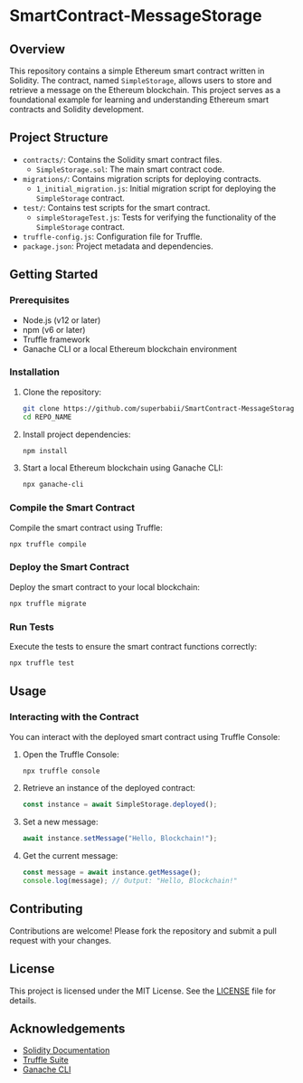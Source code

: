 # SmartContract-MessageStorage

## Overview

This repository contains a simple Ethereum smart contract written in Solidity. The contract, named `SimpleStorage`, allows users to store and retrieve a message on the Ethereum blockchain. This project serves as a foundational example for learning and understanding Ethereum smart contracts and Solidity development.

## Project Structure

- `contracts/`: Contains the Solidity smart contract files.
  - `SimpleStorage.sol`: The main smart contract code.
- `migrations/`: Contains migration scripts for deploying contracts.
  - `1_initial_migration.js`: Initial migration script for deploying the `SimpleStorage` contract.
- `test/`: Contains test scripts for the smart contract.
  - `simpleStorageTest.js`: Tests for verifying the functionality of the `SimpleStorage` contract.
- `truffle-config.js`: Configuration file for Truffle.
- `package.json`: Project metadata and dependencies.

## Getting Started

### Prerequisites

- Node.js (v12 or later)
- npm (v6 or later)
- Truffle framework
- Ganache CLI or a local Ethereum blockchain environment

### Installation

1. Clone the repository:

    ```bash
    git clone https://github.com/superbabii/SmartContract-MessageStorage.git
    cd REPO_NAME
    ```

2. Install project dependencies:

    ```bash
    npm install
    ```

3. Start a local Ethereum blockchain using Ganache CLI:

    ```bash
    npx ganache-cli
    ```

### Compile the Smart Contract

Compile the smart contract using Truffle:

```bash
npx truffle compile
```

### Deploy the Smart Contract

Deploy the smart contract to your local blockchain:

```bash
npx truffle migrate
```

### Run Tests

Execute the tests to ensure the smart contract functions correctly:

```bash
npx truffle test
```

## Usage

### Interacting with the Contract

You can interact with the deployed smart contract using Truffle Console:

1. Open the Truffle Console:

    ```bash
    npx truffle console
    ```

2. Retrieve an instance of the deployed contract:

    ```javascript
    const instance = await SimpleStorage.deployed();
    ```

3. Set a new message:

    ```javascript
    await instance.setMessage("Hello, Blockchain!");
    ```

4. Get the current message:

    ```javascript
    const message = await instance.getMessage();
    console.log(message); // Output: "Hello, Blockchain!"
    ```

## Contributing

Contributions are welcome! Please fork the repository and submit a pull request with your changes.

## License

This project is licensed under the MIT License. See the [LICENSE](LICENSE) file for details.

## Acknowledgements

- [Solidity Documentation](https://docs.soliditylang.org/)
- [Truffle Suite](https://www.trufflesuite.com/)
- [Ganache CLI](https://www.trufflesuite.com/ganache)
